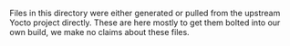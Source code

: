 Files in this directory were either generated or pulled from the upstream Yocto project directly.  These are here mostly to get them bolted into our own build, we make no claims about these files.
